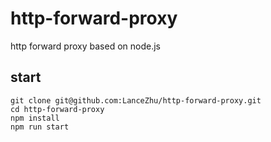 # http-forward-proxy
http forward proxy based on node.js

## start

``` shell
git clone git@github.com:LanceZhu/http-forward-proxy.git
cd http-forward-proxy
npm install
npm run start
```
